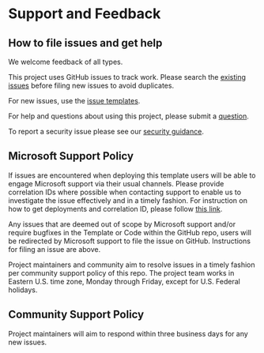 # Support and Feedback

## How to file issues and get help  

We welcome feedback of all types.

This project uses GitHub issues to track work. Please search the [existing issues](https://github.com/Azure/missionlz/issues) before filing new issues to avoid duplicates.

For new issues, use the [issue templates](https://github.com/Azure/missionlz/issues/new/choose).

For help and questions about using this project, please submit a [question](https://github.com/Azure/missionlz/issues/new?assignees=&labels=question&template=question.md&title=).

To report a security issue please see our [security guidance](/SECURITY.md).

## Microsoft Support Policy  

If issues are encountered when deploying this template users will be able to engage Microsoft support via their usual channels. Please provide correlation IDs where possible when contacting support to enable us to investigate the issue effectively and in a timely fashion. For instruction on how to get deployments and correlation ID, please follow [this link](https://docs.microsoft.com/en-us/azure/azure-resource-manager/templates/deployment-history?tabs=azure-portal#get-deployments-and-correlation-id).

Any issues that are deemed out of scope by Microsoft support and/or require bugfixes in the Template or Code within the GitHub repo, users will be redirected by Microsoft support to file the issue on GitHub. Instructions for filing an issue are above.

Project maintainers and community aim to resolve issues in a timely fashion per community support policy of this repo. The project team works in Eastern U.S. time zone, Monday through Friday, except for U.S. Federal holidays.

## Community Support Policy

Project maintainers will aim to respond within three business days for any new issues.
